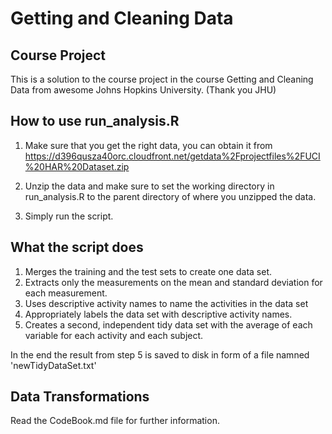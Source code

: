 # Getting and Cleaning Data

## Course Project
This is a solution to the course project in the course Getting and Cleaning Data from awesome Johns Hopkins University. (Thank you JHU)

## How to use run_analysis.R

1. Make sure that you get the right data, you can obtain it from https://d396qusza40orc.cloudfront.net/getdata%2Fprojectfiles%2FUCI%20HAR%20Dataset.zip

2. Unzip the data and make sure to set the working directory in run_analysis.R to the parent directory of where
you unzipped the data.

3. Simply run the script.


## What the script does
1. Merges the training and the test sets to create one data set.
2. Extracts only the measurements on the mean and standard deviation for each measurement.
3. Uses descriptive activity names to name the activities in the data set
4. Appropriately labels the data set with descriptive activity names.
5. Creates a second, independent tidy data set with the average of each variable for each activity and each subject.

In the end the result from step 5 is saved to disk in form of a file namned 'newTidyDataSet.txt'

## Data Transformations
Read the CodeBook.md file for further information.
